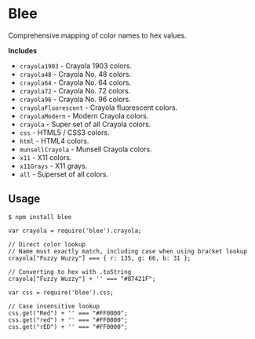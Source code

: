 # Blee

Comprehensive mapping of color names to hex values.

**Includes**
* `crayola1903` - Crayola 1903 colors.
* `crayola48` - Crayola No. 48 colors.
* `crayola64` - Crayola No. 64 colors.
* `crayola72` - Crayola No. 72 colors.
* `crayola96` - Crayola No. 96 colors.
* `crayolaFluorescent` - Crayola fluorescent colors.
* `crayolaModern` - Modern Crayola colors.
* `crayola` - Super set of all Crayola colors.
* `css` - HTML5 / CSS3 colors.
* `html` - HTML4 colors.
* `munsellCrayola` - Munsell Crayola colors.
* `x11` - X11 colors.
* `x11Grays` - X11 grays.
* `all` - Superset of all colors.


## Usage

```
$ npm install blee
```

```
var crayola = require('blee').crayola;

// Direct color lookup
// Name must exactly match, including case when using bracket lookup
crayola["Fuzzy Wuzzy"] === { r: 135, g: 66, b: 31 };

// Converting to hex with .toString
crayola["Fuzzy Wuzzy"] + '' === "#87421F";
```

```
var css = require('blee').css;

// Case insensitive lookup
css.get("Red") + '' === "#FF0000";
css.get("red") + '' === "#FF0000";
css.get("rED") + '' === "#FF0000";
```